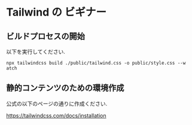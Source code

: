 # Tailwind の ビギナー

## ビルドプロセスの開始

以下を実行してください.

```
npx tailwindcss build ./public/tailwind.css -o public/style.css --w
atch
```

## 静的コンテンツのための環境作成

公式の以下のページの通りに作成ください.

https://tailwindcss.com/docs/installation

